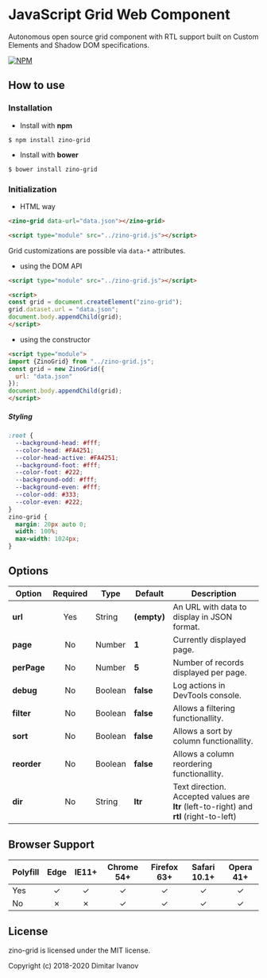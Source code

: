 # JavaScript Grid Web Component
Autonomous open source grid component with RTL support built on Custom Elements and Shadow DOM specifications.

[![NPM](https://nodei.co/npm/zino-grid.png)](https://nodei.co/npm/zino-grid/)

## How to use

### Installation
- Install with **npm**
```
$ npm install zino-grid
```

- Install with **bower**
```
$ bower install zino-grid
```

### Initialization
- HTML way
```html
<zino-grid data-url="data.json"></zino-grid>

<script type="module" src="../zino-grid.js"></script>
```
Grid customizations are possible via `data-*` attributes.

- using the DOM API
```html
<script type="module" src="../zino-grid.js"></script>

<script>
const grid = document.createElement("zino-grid");
grid.dataset.url = "data.json";
document.body.appendChild(grid);
</script>
```

- using the constructor
```html
<script type="module">
import {ZinoGrid} from "../zino-grid.js";
const grid = new ZinoGrid({
  url: "data.json"
});
document.body.appendChild(grid);
</script>
```

##### Styling
```css
:root {
  --background-head: #fff;
  --color-head: #FA4251;
  --color-head-active: #FA4251;
  --background-foot: #fff;
  --color-foot: #222;
  --background-odd: #fff;
  --background-even: #fff;
  --color-odd: #333;
  --color-even: #222;
}
zino-grid {
  margin: 20px auto 0;
  width: 100%;
  max-width: 1024px;
}
```

## Options
|Option|Required|Type|Default|Description|
|---|:---:|---|---|---|
|**url**|Yes|String|**(empty)**|An URL with data to display in JSON format.|
|**page**|No|Number|**1**|Currently displayed page.|
|**perPage**|No|Number|**5**|Number of records displayed per page.|
|**debug**|No|Boolean|**false**|Log actions in DevTools console.|
|**filter**|No|Boolean|**false**|Allows a filtering functionallity.|
|**sort**|No|Boolean|**false**|Allows a sort by column functionallity.|
|**reorder**|No|Boolean|**false**|Allows a column reordering functionallity.|
|**dir**|No|String|**ltr**|Text direction. Accepted values are **ltr** (left-to-right) and **rtl** (right-to-left)|

## Browser Support
|Polyfill|Edge|IE11+|Chrome 54+|Firefox 63+|Safari 10.1+|Opera 41+|
|---|:---:|:---:|:---:|:---:|:---:|:---:|
|Yes|✓|✓|✓|✓|✓|✓|
|No|✗|✗|✓|✓|✓|✓| 

## License
zino-grid is licensed under the MIT license.

Copyright (c) 2018-2020 Dimitar Ivanov
